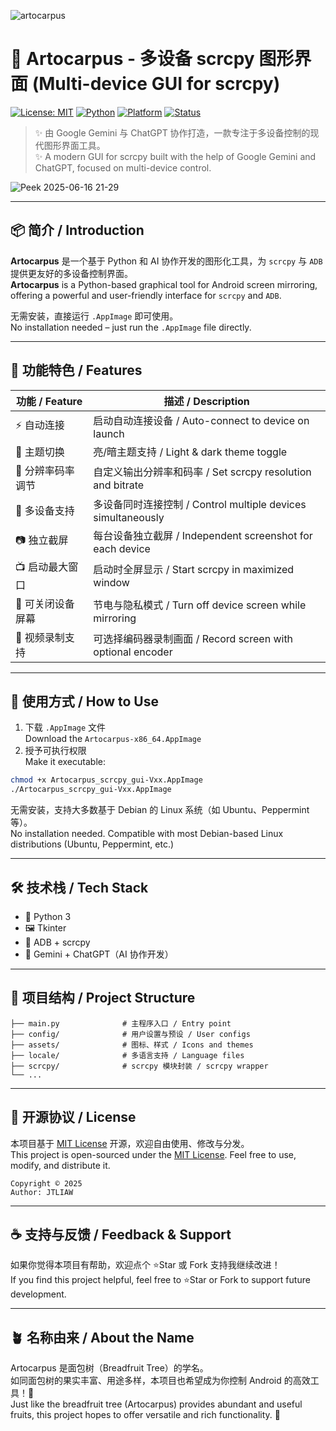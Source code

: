 ![artocarpus](https://github.com/user-attachments/assets/290bbf63-14cd-4c6b-92a7-b8d732462ecc)




                              
# 🌿 Artocarpus - 多设备 scrcpy 图形界面 (Multi-device GUI for scrcpy)

[![License: MIT](https://img.shields.io/badge/License-MIT-green.svg)](LICENSE)
[![Python](https://img.shields.io/badge/Python-3.x-blue.svg)](https://www.python.org/)
[![Platform](https://img.shields.io/badge/Platform-Linux--AppImage-important)](#)
[![Status](https://img.shields.io/badge/Status-Active-brightgreen)](#)

> ✨ 由 Google Gemini 与 ChatGPT 协作打造，一款专注于多设备控制的现代图形界面工具。  
> ✨ A modern GUI for scrcpy built with the help of Google Gemini and ChatGPT, focused on multi-device control.

![Peek 2025-06-16 21-29](https://github.com/user-attachments/assets/0e607671-df13-4e43-9406-74707f7b7318)


---

## 📦 简介 / Introduction

**Artocarpus** 是一个基于 Python 和 AI 协作开发的图形化工具，为 `scrcpy` 与 `ADB` 提供更友好的多设备控制界面。  
**Artocarpus** is a Python-based graphical tool for Android screen mirroring, offering a powerful and user-friendly interface for `scrcpy` and `ADB`.

无需安装，直接运行 `.AppImage` 即可使用。  
No installation needed – just run the `.AppImage` file directly.

---

## 🎯 功能特色 / Features

| 功能 / Feature         | 描述 / Description                                                   |
|------------------------|----------------------------------------------------------------------|
| ⚡ 自动连接             | 启动自动连接设备 / Auto-connect to device on launch                 |
| 🎨 主题切换             | 亮/暗主题支持 / Light & dark theme toggle                          |
| 📐 分辨率码率调节       | 自定义输出分辨率和码率 / Set scrcpy resolution and bitrate         |
| 📱 多设备支持           | 多设备同时连接控制 / Control multiple devices simultaneously        |
| 📷 独立截屏             | 每台设备独立截屏 / Independent screenshot for each device          |
| 📺 启动最大窗口         | 启动时全屏显示 / Start scrcpy in maximized window                  |
| 🌙 可关闭设备屏幕       | 节电与隐私模式 / Turn off device screen while mirroring             |
| 🎥 视频录制支持         | 可选择编码器录制画面 / Record screen with optional encoder          |

---

## 🚀 使用方式 / How to Use

1. 下载 `.AppImage` 文件  
   Download the `Artocarpus-x86_64.AppImage`
2. 授予可执行权限  
   Make it executable:
   
```bash
chmod +x Artocarpus_scrcpy_gui-Vxx.AppImage
./Artocarpus_scrcpy_gui-Vxx.AppImage
```

无需安装，支持大多数基于 Debian 的 Linux 系统（如 Ubuntu、Peppermint 等）。  
No installation needed. Compatible with most Debian-based Linux distributions (Ubuntu, Peppermint, etc.)

---

## 🛠 技术栈 / Tech Stack

- 🐍 Python 3
- 🖼 Tkinter
- 📱 ADB + scrcpy
- 🤖 Gemini + ChatGPT（AI 协作开发）

---

## 🧱 项目结构 / Project Structure

```
├── main.py              # 主程序入口 / Entry point
├── config/              # 用户设置与预设 / User configs
├── assets/              # 图标、样式 / Icons and themes
├── locale/              # 多语言支持 / Language files
├── scrcpy/              # scrcpy 模块封装 / scrcpy wrapper
└── ...
```

---

## 📜 开源协议 / License

本项目基于 [MIT License](LICENSE) 开源，欢迎自由使用、修改与分发。  
This project is open-sourced under the [MIT License](LICENSE). Feel free to use, modify, and distribute it.

```
Copyright © 2025
Author: JTLIAW
```

---

## ☕ 支持与反馈 / Feedback & Support

如果你觉得本项目有帮助，欢迎点个 ⭐Star 或 Fork 支持我继续改进！  
If you find this project helpful, feel free to ⭐Star or Fork to support future development.

---

## 🪴 名称由来 / About the Name

Artocarpus 是面包树（Breadfruit Tree）的学名。  
如同面包树的果实丰富、用途多样，本项目也希望成为你控制 Android 的高效工具！🌳  
Just like the breadfruit tree (Artocarpus) provides abundant and useful fruits, this project hopes to offer versatile and rich functionality. 🌳
